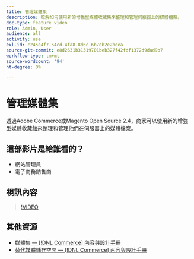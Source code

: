 ```yaml
---
title: 管理媒體集
description: 瞭解如何使用新的增強型媒體收藏集來整理和管理伺服器上的媒體檔案。
doc-type: feature video
role: Admin, User
audience: all
activity: use
exl-id: c245e4f7-54cd-4fa8-8d6c-6b7eb2e2beea
source-git-commit: e8d2631b31319701beb327f42fdf1372d9dad9b7
workflow-type: tm+mt
source-wordcount: '94'
ht-degree: 0%

---
```


# 管理媒體集

透過Adobe Commerce或Magento Open Source 2.4，商家可以使用新的增強型媒體收藏館來整理和管理他們在伺服器上的媒體檔案。

## 這部影片是給誰看的？

- 網站管理員
- 電子商務銷售商

## 視訊內容

>[!VIDEO](https://video.tv.adobe.com/v/343785?quality=12&learn=on)

## 其他資源

- [媒體集 —  [!DNL Commerce] 內容與設計手冊](https://experienceleague.adobe.com/docs/commerce-admin/content-design/media/gallery/media-gallery.html)
- [替代媒體儲存空間 —  [!DNL Commerce] 內容與設計手冊](https://experienceleague.adobe.com/docs/commerce-admin/content-design/media/storage/media-storage.html)
